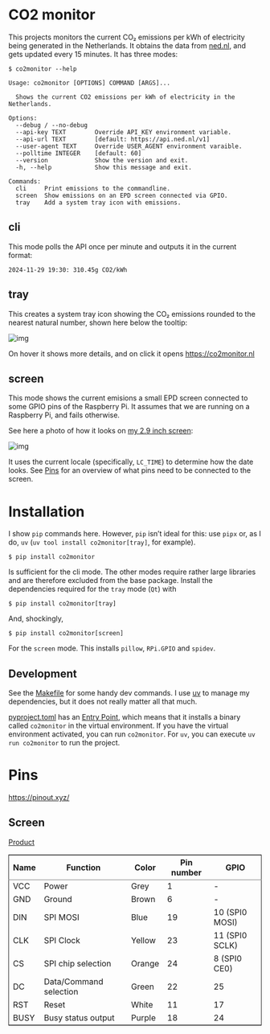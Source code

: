 
# CO2 monitor

This projects monitors the current CO₂ emissions per kWh of electricity being generated in the Netherlands. It obtains the data from [ned.nl](https://ned.nl), and gets updated every 15 minutes. It has three modes:

    $ co2monitor --help
    
    Usage: co2monitor [OPTIONS] COMMAND [ARGS]...
    
      Shows the current CO2 emissions per kWh of electricity in the Netherlands.
    
    Options:
      --debug / --no-debug
      --api-key TEXT        Override API_KEY environment variable.
      --api-url TEXT        [default: https://api.ned.nl/v1]
      --user-agent TEXT     Override USER_AGENT environment varaible.
      --polltime INTEGER    [default: 60]
      --version             Show the version and exit.
      -h, --help            Show this message and exit.
    
    Commands:
      cli     Print emissions to the commandline.
      screen  Show emissions on an EPD screen connected via GPIO.
      tray    Add a system tray icon with emissions.


## cli

This mode polls the API once per minute and outputs it in the current format:

    2024-11-29 19:30: 310.45g CO2/kWh


## tray

This creates a system tray icon showing the CO₂ emissions rounded to the nearest natural number, shown here below the tooltip:

![img](data/tray-screenshot.png)

On hover it shows more details, and on click it opens <https://co2monitor.nl>


## screen

This mode shows the current emisions a small EPD screen connected to some GPIO pins of the Raspberry Pi. It assumes that we are running on a Raspberry Pi, and fails otherwise.

See here a photo of how it looks on [my 2.9 inch screen](https://www.waveshare.com/product/displays/e-paper/2.9inch-e-paper-module-b.htm):

![img](data/screen-photo.jpg)

It uses the current locale (specifically, `LC_TIME`) to determine how the date looks. See [Pins](#pins) for an overview of what pins need to be connected to the screen.


# Installation

I show `pip` commands here. However, `pip` isn&rsquo;t ideal for this: use `pipx` or, as I do, `uv` (`uv tool install co2monitor[tray]`, for example).

    $ pip install co2monitor

Is sufficient for the cli mode. The other modes require rather large libraries and are therefore excluded from the base package. Install the dependencies required for the `tray` mode (`Qt`) with

    $ pip install co2monitor[tray]

And, shockingly,

    $ pip install co2monitor[screen]

For the `screen` mode. This installs `pillow`, `RPi.GPIO` and `spidev`.


## Development

See the [Makefile](Makefile) for some handy dev commands. I use [uv](https://github.com/astral-sh/uv) to manage my dependencies, but it does not really matter all that much.

[pyproject.toml](pyproject.toml) has an [Entry Point](https://setuptools.pypa.io/en/latest/userguide/entry_point.html), which means that it installs a binary called `co2monitor` in the virtual environment. If you have the virtual environment activated, you can run `co2monitor`. For `uv`, you can execute `uv run co2monitor` to run the project.


# Pins

<https://pinout.xyz/>


## Screen

[Product](https://www.waveshare.com/product/displays/e-paper/2.9inch-e-paper-module-b.htm)

<table border="2" cellspacing="0" cellpadding="6" rules="groups" frame="hsides">


<colgroup>
<col  class="org-left" />

<col  class="org-left" />

<col  class="org-left" />

<col  class="org-right" />

<col  class="org-left" />
</colgroup>
<thead>
<tr>
<th scope="col" class="org-left">Name</th>
<th scope="col" class="org-left">Function</th>
<th scope="col" class="org-left">Color</th>
<th scope="col" class="org-right">Pin number</th>
<th scope="col" class="org-left">GPIO</th>
</tr>
</thead>
<tbody>
<tr>
<td class="org-left">VCC</td>
<td class="org-left">Power</td>
<td class="org-left">Grey</td>
<td class="org-right">1</td>
<td class="org-left">-</td>
</tr>

<tr>
<td class="org-left">GND</td>
<td class="org-left">Ground</td>
<td class="org-left">Brown</td>
<td class="org-right">6</td>
<td class="org-left">-</td>
</tr>

<tr>
<td class="org-left">DIN</td>
<td class="org-left">SPI MOSI</td>
<td class="org-left">Blue</td>
<td class="org-right">19</td>
<td class="org-left">10 (SPI0 MOSI)</td>
</tr>

<tr>
<td class="org-left">CLK</td>
<td class="org-left">SPI Clock</td>
<td class="org-left">Yellow</td>
<td class="org-right">23</td>
<td class="org-left">11 (SPI0 SCLK)</td>
</tr>

<tr>
<td class="org-left">CS</td>
<td class="org-left">SPI chip selection</td>
<td class="org-left">Orange</td>
<td class="org-right">24</td>
<td class="org-left">8  (SPI0 CE0)</td>
</tr>

<tr>
<td class="org-left">DC</td>
<td class="org-left">Data/Command selection</td>
<td class="org-left">Green</td>
<td class="org-right">22</td>
<td class="org-left">25</td>
</tr>

<tr>
<td class="org-left">RST</td>
<td class="org-left">Reset</td>
<td class="org-left">White</td>
<td class="org-right">11</td>
<td class="org-left">17</td>
</tr>

<tr>
<td class="org-left">BUSY</td>
<td class="org-left">Busy status output</td>
<td class="org-left">Purple</td>
<td class="org-right">18</td>
<td class="org-left">24</td>
</tr>
</tbody>
</table>

